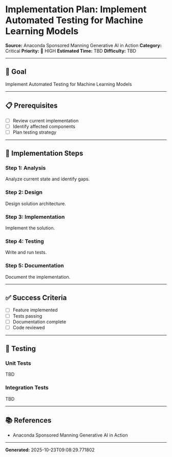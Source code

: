 # Implementation Plan: Implement Automated Testing for Machine Learning Models

**Source:** Anaconda Sponsored Manning Generative AI in Action
**Category:** Critical
**Priority:** 🔴 HIGH
**Estimated Time:** TBD
**Difficulty:** TBD

---

## 🎯 Goal

Implement Automated Testing for Machine Learning Models

---

## 📋 Prerequisites

- [ ] Review current implementation
- [ ] Identify affected components
- [ ] Plan testing strategy

---

## 🔧 Implementation Steps

### Step 1: Analysis

Analyze current state and identify gaps.

### Step 2: Design

Design solution architecture.

### Step 3: Implementation

Implement the solution.

### Step 4: Testing

Write and run tests.

### Step 5: Documentation

Document the implementation.

---

## ✅ Success Criteria

- [ ] Feature implemented
- [ ] Tests passing
- [ ] Documentation complete
- [ ] Code reviewed

---

## 🧪 Testing

### Unit Tests

TBD

### Integration Tests

TBD

---

## 📚 References

- Anaconda Sponsored Manning Generative AI in Action

---

**Generated:** 2025-10-23T09:08:29.771802
